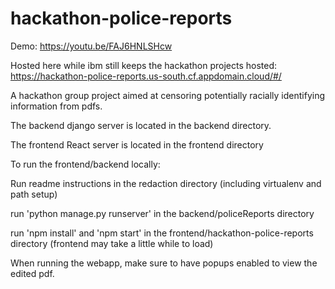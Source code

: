 # hackathon-police-reports

Demo: https://youtu.be/FAJ6HNLSHcw

Hosted here while ibm still keeps the hackathon projects hosted: https://hackathon-police-reports.us-south.cf.appdomain.cloud/#/

A hackathon group project aimed at censoring potentially racially identifying information from pdfs.

The backend django server is located in the backend directory.

The frontend React server is located in the frontend directory

To run the frontend/backend locally:

Run readme instructions in the redaction directory (including virtualenv and path setup)

run 'python manage.py runserver' in the backend/policeReports directory

run 'npm install' and 'npm start' in the frontend/hackathon-police-reports directory (frontend may take a little while to load)

When running the webapp, make sure to have popups enabled to view the edited pdf.
